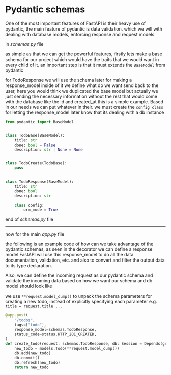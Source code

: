 # Pydantic schemas

One of the most important features of FastAPI is their heavy use of pydantic, the main feature of pydantic is data validation. which we will with dealing with database models, enforcing response and request models.

in _schemas.py_ file

as simple as that we can get the powerful features, firstly lets make a base schema for our project which would have the traits that we would want in every child of it. an important step is that it must extends the `BaseModel` from pydantic

for TodoResponse we will use the schema later for making a response_model inside of it we define what do we want send back to the user, here you would think we duplicated the base model but actually we just sending the necessary information without the rest that would come with the database like the id and created_at this is a simple example. Based in our needs we can put whatever in their. we must create the `config class` for letting the response_model later know that its dealing with a db instance

```python
from pydantic import BaseModel


class TodoBase(BaseModel):
    title: str
    done: bool = False
    description: str | None = None


class TodoCreate(TodoBase):
    pass


class TodoResponse(BaseModel):
    title: str
    done: bool
    description: str

    class config:
        orm_mode = True
```

end of _schemas.py_ file

---

now for the main _app.py_ file

the following is an example code of how can we take advantage of the pydantic schemas, as seen in the decorator we can define a response model FastAPI will use this response_model to do all the data documentation, validation, etc. and also to convert and filter the output data to its type declaration.

Also, we can define the incoming request as our pydantic schema and validate the incoming data based on how we want our schema and db model should look like

we use `**request.model_dump()` to unpack the schema parameters for creating a new todo, instead of explicitly specifying each parameter e.g. `title = request.title ...`

```python
@app.post(
    "/todos",
    tags=["todo"],
    response_model=schemas.TodoResponse,
    status_code=status.HTTP_201_CREATED,
)
def create_todo(request: schemas.TodoResponse, db: Session = Depends(get_db)):
    new_todo = models.Todo(**request.model_dump())
    db.add(new_todo)
    db.commit()
    db.refresh(new_todo)
    return new_todo
```

